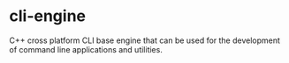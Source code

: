 # cli-engine
C++ cross platform CLI base engine that can be used for the development of command line applications and utilities.
